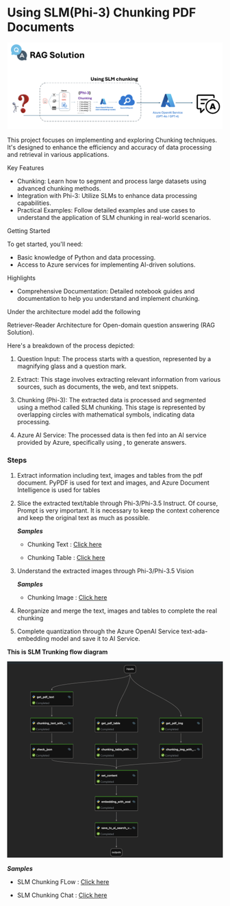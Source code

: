 # **Using SLM(Phi-3) Chunking PDF Documents**

![slm](./imgs/SLMRAG.png)

This project focuses on implementing and exploring  Chunking techniques. It's designed to enhance the efficiency and accuracy of data processing and retrieval in various applications.
 
Key Features

- Chunking: Learn how to segment and process large datasets using advanced chunking methods.
- Integration with Phi-3: Utilize SLMs to enhance data processing capabilities.
- Practical Examples: Follow detailed examples and use cases to understand the application of SLM chunking in real-world scenarios.
 
Getting Started

To get started, you'll need:
- Basic knowledge of Python and data processing.
- Access to Azure services for implementing AI-driven solutions.
 
Highlights

- Comprehensive Documentation: Detailed notebook guides and documentation to help you understand and implement chunking.
 
Under the architecture model add the following
 
Retriever-Reader Architecture for Open-domain question answering (RAG Solution).
 
Here's a breakdown of the process depicted:
 
1. Question Input: The process starts with a question, represented by a magnifying glass and a question mark.
 
2. Extract: This stage involves extracting relevant information from various sources, such as documents, the web, and text snippets.
 
3. Chunking (Phi-3): The extracted data is processed and segmented using a method called SLM chunking. This stage is represented by overlapping circles with mathematical symbols, indicating data processing.
 
4. Azure AI Service: The processed data is then fed into an AI service provided by Azure, specifically using , to generate answers.


### **Steps**

1. Extract information including text, images and tables from the pdf document. PyPDF is used for text and images, and Azure Document Intelligence is used for tables

2. Slice the extracted text/table through Phi-3/Phi-3.5 Instruct. Of course, Prompt is very important. It is necessary to keep the context coherence and keep the original text as much as possible.

    ***Samples***

   - Chunking Text : [Click here](./prototype/01.chunking_text.ipynb)

   - Chunking Table : [Click here](./prototype/03.chunking_table.ipynb)

3. Understand the extracted images through Phi-3/Phi-3.5 Vision


    ***Samples***

   - Chunking Image : [Click here](./prototype/03.chunking_imgs.ipynb)

4. Reorganize and merge the text, images and tables to complete the real chunking

5. Complete quantization through the Azure OpenAI Service text-ada-embedding model and save it to AI Service.


**This is SLM Trunking flow diagram**

![flow](./imgs/SLMFlow.png)



***Samples***

   - SLM Chunking FLow : [Click here](./code/slm-chunking-flow/)
  
   - SLM Chunking Chat : [Click here](./code/slm-chunking-chat/)


